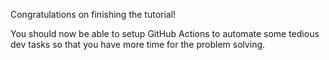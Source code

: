 
Congratulations on finishing the tutorial!

You should now be able to setup GitHub Actions to automate some tedious dev tasks so that you have more time for the problem solving.
